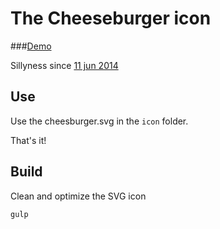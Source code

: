 # The Cheeseburger icon

###[Demo](http://urre.github.io/cheeseburgericon)

Sillyness since [11 jun 2014](https://twitter.com/Urre/status/476681362322522112)

## Use

Use the cheesburger.svg  in the `icon` folder.

That's it!

## Build

Clean and optimize the SVG icon

	gulp